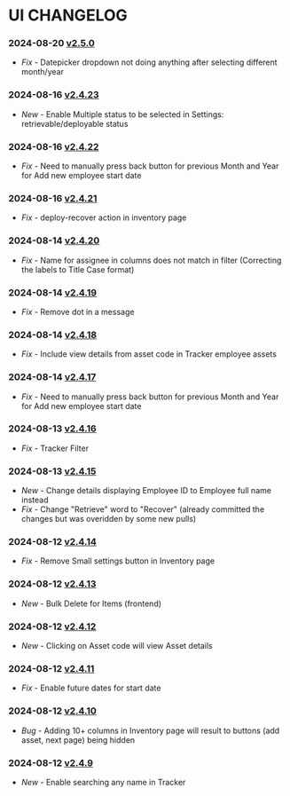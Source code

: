 # UI CHANGELOG

### 2024-08-20 [v2.5.0](https://connect.zoho.com/portal/intranet/task/623367000000510432)
- *Fix* - Datepicker dropdown not doing anything after selecting different month/year

### 2024-08-16 [v2.4.23](https://connect.zoho.com/portal/intranet/task/623367000000584055)
- *New* - Enable Multiple status to be selected in Settings: retrievable/deployable status

### 2024-08-16 [v2.4.22](https://connect.zoho.com/portal/intranet/task/623367000000510432)
- *Fix* - Need to manually press back button for previous Month and Year for Add new employee start date

### 2024-08-16 [v2.4.21](https://connect.zoho.com/portal/intranet/task/623367000000595253)
- *Fix* - deploy-recover action in inventory page

### 2024-08-14 [v2.4.20](https://connect.zoho.com/portal/intranet/task/623367000000597204)
- *Fix* - Name for assignee in columns does not match in filter (Correcting the labels to Title Case format)

### 2024-08-14 [v2.4.19](https://connect.zoho.com/portal/intranet/task/623367000000554031/623367000000594253)
- *Fix* - Remove dot in a message

### 2024-08-14 [v2.4.18](https://connect.zoho.com/portal/intranet/task/623367000000579041)
- *Fix* - Include view details from asset code in Tracker employee assets

### 2024-08-14 [v2.4.17](https://connect.zoho.com/portal/intranet/task/623367000000510432)
- *Fix* - Need to manually press back button for previous Month and Year for Add new employee start date

### 2024-08-13 [v2.4.16](https://connect.zoho.com/portal/intranet/task/623367000000533577)
- *Fix* - Tracker Filter

### 2024-08-13 [v2.4.15](https://connect.zoho.com/portal/intranet/task/623367000000584121)
- *New* - Change details displaying Employee ID to Employee full name instead
- *Fix* - Change "Retrieve" word to "Recover" (already committed the changes but was overidden by some new pulls)

### 2024-08-12 [v2.4.14](https://connect.zoho.com/portal/intranet/task/623367000000584071)
- *Fix* - Remove Small settings button in Inventory page

### 2024-08-12 [v2.4.13](https://connect.zoho.com/portal/intranet/task/623367000000560167)
- *New* - Bulk Delete for Items (frontend)

### 2024-08-12 [v2.4.12](https://connect.zoho.com/portal/intranet/task/623367000000579041)
- *New* - Clicking on Asset code will view Asset details

### 2024-08-12 [v2.4.11](https://connect.zoho.com/portal/intranet/task/623367000000561013)
- *Fix* - Enable future dates for start date

### 2024-08-12 [v2.4.10](https://connect.zoho.com/portal/intranet/task/623367000000480155)
- *Bug* - Adding 10+ columns in Inventory page will result to buttons (add asset, next page) being hidden

### 2024-08-12 [v2.4.9](https://connect.zoho.com/portal/intranet/task/623367000000586865)
- *New* - Enable searching any name in Tracker